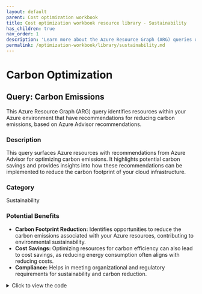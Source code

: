 ```yaml
---
layout: default
parent: Cost optimization workbook
title: Cost optimization workbook resource library - Sustainability
has_children: true
nav_order: 1
description: 'Learn more about the Azure Resource Graph (ARG) queries used in the cost optimization workbook.'
permalink: /optimization-workbook/library/sustainability.md
---
```


# Carbon Optimization

## Query: Carbon Emissions

This Azure Resource Graph (ARG) query identifies resources within your Azure environment that have recommendations for reducing carbon emissions, based on Azure Advisor recommendations.

### Description

This query surfaces Azure resources with recommendations from Azure Advisor for optimizing carbon emissions. It highlights potential carbon savings and provides insights into how these recommendations can be implemented to reduce the carbon footprint of your cloud infrastructure.

### Category

Sustainability

### Potential Benefits

- **Carbon Footprint Reduction:** Identifies opportunities to reduce the carbon emissions associated with your Azure resources, contributing to environmental sustainability.
- **Cost Savings:** Optimizing resources for carbon efficiency can also lead to cost savings, as reducing energy consumption often aligns with reducing costs.
- **Compliance:** Helps in meeting organizational and regulatory requirements for sustainability and carbon reduction.

<details>
  <summary>Click to view the code</summary>
  <div class="code-block">
    <pre><code> advisorresources
| where tolower(type) == "microsoft.advisor/recommendations"
| extend RecommendationTypeId = tostring(properties.recommendationTypeId)
| where RecommendationTypeId in ("94aea435-ef39-493f-a547-8408092c22a7", "e10b1381-5f0a-47ff-8c7b-37bd13d7c974")
| extend properties = parse_json(properties)
| extend monthlyCarbonSavingsKg = toreal(properties.extendedProperties.PotentialMonthlyCarbonSavings)
| extend shortDescription=properties.shortDescription.problem, recommendationType=properties.extendedProperties.recommendationType, recommendationMessage=properties.extendedProperties.recommendationMessage, PotentialMonthlyCarbonEmissions=properties.extendedProperties.PotentialMonthlyCarbonEmissions, PotentialMonthlyCarbonSavings=properties.extendedProperties.PotentialMonthlyCarbonSavings
| extend ResourceId=properties.resourceMetadata.resourceId, ResourceType=tostring(properties.impactedField)
| project subscriptionId, resourceGroup,ResourceId,ResourceType, shortDescription,recommendationType, recommendationMessage, PotentialMonthlyCarbonEmissions, PotentialMonthlyCarbonSavings, monthlyCarbonSavingsKg, properties
</code></pre>
  </div>
</details>



